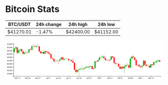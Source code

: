 # Bitcoin Stats

BTC/USDT|24h change|24h high|24h low|
|---|---|---|---|
|$41270.01|-1.47%|$42400.00|$41152.00|

<img src="./chart.svg">
